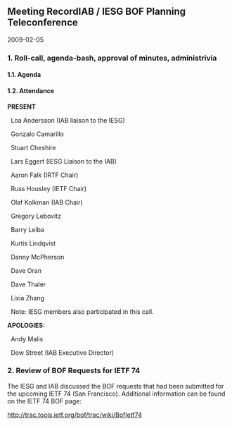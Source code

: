 
Meeting RecordIAB / IESG BOF Planning Teleconference
----------------------------------------------------


2009-02-05


### 1. Roll-call, agenda-bash, approval of minutes, administrivia


#### 1.1. Agenda


#### 1.2. Attendance


**PRESENT**  

  Loa Andersson (IAB liaison to the IESG)  

  Gonzalo Camarillo  

  Stuart Cheshire  

  Lars Eggert (IESG Liaison to the IAB)  

  Aaron Falk (IRTF Chair)  

  Russ Housley (IETF Chair)  

  Olaf Kolkman (IAB Chair)  

  Gregory Lebovitz  

  Barry Leiba  

  Kurtis Lindqvist  

  Danny McPherson  

  Dave Oran  

  Dave Thaler  

  Lixia Zhang  

  Note: IESG members also participated in this call.  

**APOLOGIES:**  

  Andy Malis  

  Dow Street (IAB Executive Director)


### 2. Review of BOF Requests for IETF 74


The IESG and IAB discussed the BOF requests that had been submitted for the upcoming IETF 74 (San Francisco). Additional information can be found on the IETF 74 BOF page:


<http://trac.tools.ietf.org/bof/trac/wiki/BofIetf74>


